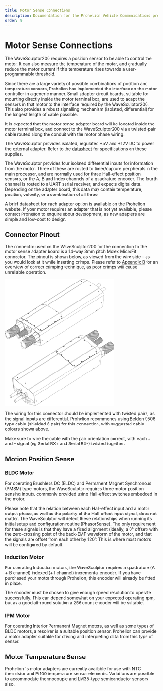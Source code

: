```yaml
---
title: Motor Sense Connections
description: Documentation for the Prohelion Vehicle Communications protocol
order: 9
---
```


# Motor Sense Connections

The WaveSculptor200 requires a position sensor to be able to control the motor.  It can also measure the temperature of the motor, and gradually reduce the motor current if this temperature rises towards a user-programmable threshold.  

Since there are a large variety of possible combinations of position and temperature sensors, Prohelion has implemented the interface on the motor controller in a generic manner.  Small adapter circuit boards, suitable for mounting directly inside the motor terminal box, are used to adapt the sensors in that motor to the interface required by the WaveSculptor200.  This also provides a robust signalling mechanism (isolated, differential) for the longest length of cable possible.

It is expected that the motor sense adapter board will be located inside the motor terminal box, and connect to the WaveSculptor200 via a twisted-pair cable routed along the conduit with the motor phase wiring.

The WaveSculptor provides isolated, regulated +5V and +12V DC to power the external adapter.  Refer to the [datasheet](../Datasheet/0_Overview.md) for specifications on these supplies.

The WaveSculptor provides four isolated differential inputs for information from the motor.  Three of these are routed to timer/capture peripherals in the main processor, and are normally used for three Hall-effect position sensors, or the A, B and Index channels of a quadrature encoder.  The fourth channel is routed to a UART serial receiver, and expects digital data.  Depending on the adapter board, this data may contain temperature, position, velocity, or a combination of all three.

A brief datasheet for each adapter option is available on the Prohelion website.  If your motor requires an adapter that is not yet available, please contact Prohelion to enquire about development, as new adapters are simple and low-cost to design.

## Connector Pinout

The connector used on the WaveSculptor200 for the connection to the motor sense adapter board is a 14-way 3mm pitch Molex MicroFit connector.  The pinout is shown below, as viewed from the wire side – as you would look at it while inserting crimps.  Please refer to [Appendix B](Appendix_B.md) for an overview of correct crimping technique, as poor crimps will cause unreliable operation.

![WaveSculptor 200 Motor Controller](images/introduction.png)

The wiring for this connector should be implemented with twisted pairs, as the signal inputs are differential.  Prohelion recommends using Belden 9506 type cable (shielded 6 pair) for this connection, with suggested cable colours shown above.

Make sure to wire the cable with the pair orientation correct, with each + and – signal (eg Serial RX+ and Serial RX-) twisted together.

## Motion Position Sense

### BLDC Motor

For operating Brushless DC (BLDC) and Permanent Magnet Synchronous (PMSM) type motors, the WaveSculptor requires three motor position sensing inputs, commonly provided using Hall-effect switches embedded in the motor.

Please note that the relation between each Hall-effect input and a motor output phase, as well as the polarity of the Hall-effect input signal, does not matter. The WaveSculptor will detect these relationships when running its initial setup and configuration routine (PhasorSense). The only requirement for these signals is that they have a fixed alignment (ideally, a 0° offset) with the zero-crossing point of the back-EMF waveform of the motor, and that the signals are offset from each other by 120°. This is where most motors will be configured by default.

### Induction Motor

For operating Induction motors, the WaveSculptor requires a quadrature (A + B channel) indexed (+ I channel) incremental encoder.  If you have purchased your motor through Prohelion, this encoder will already be fitted in place.

The encoder must be chosen to give enough speed resolution to operate successfully.  This can depend somewhat on your expected operating rpm, but as a good all-round solution a 256 count encoder will be suitable.

### IPM Motor

For operating Interior Permanent Magnet motors, as well as some types of BLDC motors, a resolver is a suitable position sensor.  Prohelion can provide a motor adapter suitable for driving and interpreting data from this type of sensor.

## Motor Temperature Sense

Prohelion 's motor adapters are currently available for use with NTC thermistor and Pt100 temperature sensor elements.  Variations are possible to accommodate thermocouple and LM35-type semiconductor sensors also.




